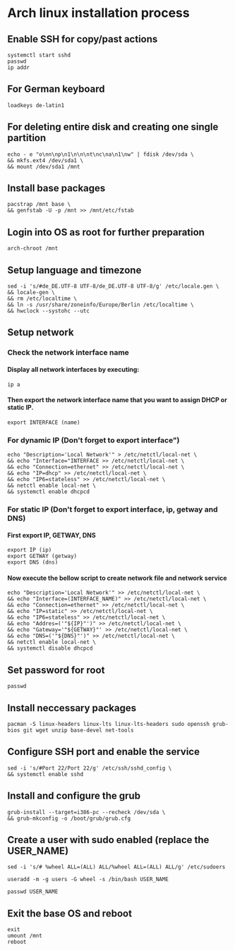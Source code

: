 # Arch linux installation process

## Enable SSH for copy/past actions
```
systemctl start sshd
passwd
ip addr
```

## For German keyboard
```
loadkeys de-latin1
```

## For deleting entire disk and creating one single partition
```
echo - e "o\nn\np\n1\n\n\nt\nc\na\n1\nw" | fdisk /dev/sda \
&& mkfs.ext4 /dev/sda1 \
&& mount /dev/sda1 /mnt
```

## Install base packages
```
pacstrap /mnt base \
&& genfstab -U -p /mnt >> /mnt/etc/fstab
```

## Login into OS as root for further preparation
```
arch-chroot /mnt
```

## Setup language and timezone
```
sed -i 's/#de_DE.UTF-8 UTF-8/de_DE.UTF-8 UTF-8/g' /etc/locale.gen \
&& locale-gen \
&& rm /etc/localtime \
&& ln -s /usr/share/zoneinfo/Europe/Berlin /etc/localtime \
&& hwclock --systohc --utc
```

## Setup network
### Check the network interface name
#### Display all network interfaces by executing: 
```
ip a
```
#### Then export the network interface name that you want to assign DHCP or static IP.
```
export INTERFACE (name)
```

### For dynamic IP (Don't forget to export interface")
```
echo "Description='Local Network'" > /etc/netctl/local-net \
&& echo "Interface="INTERFACE >> /etc/netctl/local-net \
&& echo "Connection=ethernet" >> /etc/netctl/local-net \
&& echo "IP=dhcp" >> /etc/netctl/local-net \
&& echo "IP6=stateless" >> /etc/netctl/local-net \
&& netctl enable local-net \
&& systemctl enable dhcpcd
```
### For static IP (Don't forget to export interface, ip, getway and DNS)
#### First export IP, GETWAY, DNS
```
export IP (ip)
export GETWAY (getway)
export DNS (dns)
```
#### Now execute the bellow script to create network file and network service 
```
echo "Description='Local Network'" >> /etc/netctl/local-net \
&& echo "Interface=(INTERFACE_NAME)" >> /etc/netctl/local-net \
&& echo "Connection=ethernet" >> /etc/netctl/local-net \
&& echo "IP=static" >> /etc/netctl/local-net \
&& echo "IP6=stateless" >> /etc/netctl/local-net \
&& echo "Addres=('"${IP}"')" >> /etc/netctl/local-net \
&& echo "Gateway='"${GETWAY}"' >> /etc/netctl/local-net \
&& echo "DNS=('"${DNS}"')" >> /etc/netctl/local-net \
&& netctl enable local-net \
&& systemctl disable dhcpcd
```

## Set password for root
```
passwd
```

## Install neccessary packages
```
pacman -S linux-headers linux-lts linux-lts-headers sudo openssh grub-bios git wget unzip base-devel net-tools
```

## Configure SSH port and enable the service
```
sed -i 's/#Port 22/Port 22/g' /etc/ssh/sshd_config \
&& systemctl enable sshd
```

## Install and configure the grub
```
grub-install --target=i386-pc --recheck /dev/sda \
&& grub-mkconfig -o /boot/grub/grub.cfg
```

## Create a user with sudo enabled (replace the USER_NAME)
```
sed -i 's/# %wheel ALL=(ALL) ALL/%wheel ALL=(ALL) ALL/g' /etc/sudoers

useradd -m -g users -G wheel -s /bin/bash USER_NAME

passwd USER_NAME
```

## Exit the base OS and reboot
```
exit
umount /mnt
reboot
```

